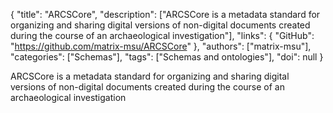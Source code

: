 {
  "title": "ARCSCore",
  "description": ["ARCSCore is a metadata standard for organizing and sharing digital versions of non-digital documents created during the course of an archaeological investigation"],
  "links": {
    "GitHub": "https://github.com/matrix-msu/ARCSCore"
  },
  "authors": ["matrix-msu"],
  "categories": ["Schemas"],
  "tags": ["Schemas and ontologies"],
  "doi": null
}

<!-- Generated by csv2md.R – do not edit by hand -->

ARCSCore is a metadata standard for organizing and sharing digital versions of non-digital documents created during the course of an archaeological investigation